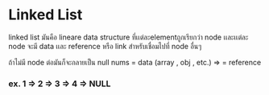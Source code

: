 # Linked List

linked list มันคือ lineare data structure ที่เเต่ละelementถูกเรียกว่า node เเละเเต่ละ node จะมี data เเละ reference หรือ link สำหรับเชื่อมไปที่ node อื่นๆ

ถ้าไม่มี node ต่อมันก็จะกลายเป็น null
nums = data (array , obj , etc.)
=> = reference 

### ex. 1 => 2 => 3 => 4 => NULL